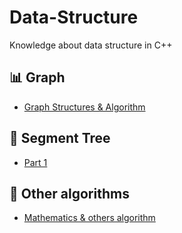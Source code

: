 # Data-Structure
Knowledge about data structure in C++

## 📊 Graph
- [Graph Structures & Algorithm](https://github.com/longtran22092009/Data-Structure/tree/main/New%20Knowledge/Graph)

## 🌲 Segment Tree
- [Part 1](https://github.com/longtran22092009/Data-Structure/tree/main/New%20Knowledge/Segment%20Tree/Part%201)

## 🧩 Other algorithms
- [Mathematics & others algorithm](https://github.com/longtran22092009/Data-Structure/tree/main/New%20Knowledge/Other%20algorithm)
